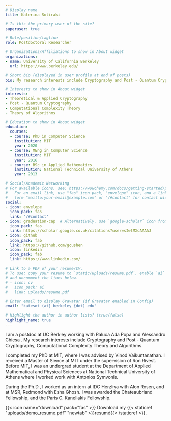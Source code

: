 ```yaml
---
# Display name
title: Katerina Sotiraki

# Is this the primary user of the site?
superuser: true

# Role/position/tagline
role: Postdoctoral Researcher

# Organizations/Affiliations to show in About widget
organizations:
- name: University of California Berkeley
  url: https://www.berkeley.edu/

# Short bio (displayed in user profile at end of posts)
bio: My research interests include Cryptography and Post - Quantum Cryptography, Computational Complexity Theory and Algorithms. 

# Interests to show in About widget
interests:
- Theoretical & Applied Cryptography
- Post - Quantum Cryptography
- Computational Complexity Theory
- Theory of Algorithms

# Education to show in About widget
education:
  courses:
  - course: PhD in Computer Science
    institution: MIT 
    year: 2020
  - course: MEng in Computer Science
    institution: MIT
    year: 2016
  - course: BSc in Applied Mathematics
    institution: National Technical University of Athens
    year: 2013

# Social/Academic Networking
# For available icons, see: https://wowchemy.com/docs/getting-started/page-builder/#icons
#   For an email link, use "fas" icon pack, "envelope" icon, and a link in the
#   form "mailto:your-email@example.com" or "/#contact" for contact widget.
social:
- icon: envelope
  icon_pack: fas
  link: '/#contact'
- icon: graduation-cap  # Alternatively, use `google-scholar` icon from `ai` icon pack
  icon_pack: fas
  link: https://scholar.google.co.uk/citations?user=sIwtMXoAAAAJ
- icon: github
  icon_pack: fab
  link: https://github.com/gcushen
- icon: linkedin
  icon_pack: fab
  link: https://www.linkedin.com/

# Link to a PDF of your resume/CV.
# To use: copy your resume to `static/uploads/resume.pdf`, enable `ai` icons in `params.toml`, 
# and uncomment the lines below.
# - icon: cv
#   icon_pack: ai
#   link: uploads/resume.pdf

# Enter email to display Gravatar (if Gravatar enabled in Config)
email: "katesot (at] berkeley {dot) edu"

# Highlight the author in author lists? (true/false)
highlight_name: true
---
```


I am a postdoc at UC Berkley working with Raluca Ada Popa and Alessandro Chiesa . My research interests include Cryptography and Post - Quantum Cryptography, Computational Complexity Theory and Algorithms.

I completed my PhD at MIT, where I was advised by Vinod Vaikuntanathan. I received a Master of Sience at MIT under the supervision of Ron Rivest. Before MIT, I was an undergrad student at the Department of Applied Mathematical and Physical Sciences at National Technical University of Athens where I worked work with Antonios Symvonis.

During the Ph.D., I worked as an intern at IDC Herzliya with Alon Rosen, and at MSR, Redmond with Esha Ghosh. I was awarded the Chateaubriand Fellowship, and the Paris C. Kanellakis Fellowship. 

{{< icon name="download" pack="fas" >}} Download my {{< staticref "uploads/demo_resume.pdf" "newtab" >}}resumé{{< /staticref >}}.
